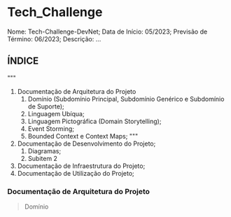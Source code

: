 # Tech_Challenge

Nome: Tech-Challenge-DevNet;
Data de Início: 05/2023;
Previsão de Término: 06/2023;
Descrição: ...

## ÍNDICE

"""
1. Documentação de Arquitetura do Projeto
    1. Domínio (Subdomínio Principal, Subdomínio Genérico e Subdomínio de Suporte);
    2. Linguagem Ubíqua;
    3. Linguagem Pictográfica (Domain Storytelling);
    4. Event Storming;
    5. Bounded Context e Context Maps;
"""
2. Documentação de Desenvolvimento do Projeto;
    1. Diagramas;
    2. Subitem 2
3. Documentação de Infraestrutura do Projeto;
4. Documentação de Utilização do Projeto;

### Documentação de Arquitetura do Projeto

> Domínio

